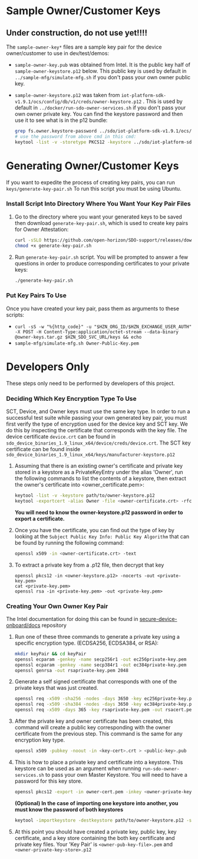 # Sample Owner/Customer Keys

## Under construction, do not use yet!!!!

The `sample-owner-key*` files are a sample key pair for the device owner/customer to use in dev/test/demos:

- `sample-owner-key.pub` was obtained from Intel. It is the public key half of `sample-owner-keystore.p12` below. This public key is used by default in `../sample-mfg/simulate-mfg.sh` if you don't pass your own owner public key.
- `sample-owner-keystore.p12` was taken from `iot-platform-sdk-v1.9.1/ocs/config/db/v1/creds/owner-keystore.p12` . This is used by default in `../docker/run-sdo-owner-services.sh` if you don't pass your own owner private key. You can find the keystore password and then use it to see what is in the p12 bundle:

  ```bash
  grep fs.owner.keystore-password ../sdo/iot-platform-sdk-v1.9.1/ocs/config/application.properties
  # use the password from above cmd in this cmd:
  keytool -list -v -storetype PKCS12 -keystore ../sdo/iot-platform-sdk-v1.9.1/ocs/config/db/v1/creds/owner-keystore.p12 -storepass '<keystore-password>'
  ```  
  
# Generating Owner/Customer Keys
If you want to expedite the process of creating key pairs, you can run `keys/generate-key-pair.sh`
To run this script you must be using Ubuntu. 

### Install Script Into Directory Where You Want Your Key Pair Files

1. Go to the directory where you want your generated keys to be saved then download `generate-key-pair.sh`, which is used to create key pairs for Owner Attestation:

   ```bash
   curl -sSLO https://github.com/open-horizon/SDO-support/releases/download/v1.9/generate-key-pair.sh
   chmod +x generate-key-pair.sh
   ```
   
2. Run `generate-key-pair.sh` script. You will be prompted to answer a few questions in order to produce corresponding certificates to your private keys:

   ```bash
   ./generate-key-pair.sh
   ```
   
### Put Key Pairs To Use

Once you have created your key pair, pass them as arguments to these scripts:

- `curl -sS -w "%{http_code}" -u "$HZN_ORG_ID/$HZN_EXCHANGE_USER_AUTH" -X POST -H Content-Type:application/octet-stream --data-binary @owner-keys.tar.gz $HZN_SDO_SVC_URL/keys && echo`
- `sample-mfg/simulate-mfg.sh Owner-Public-Key.pem`


# Developers Only

These steps only need to be performed by developers of this project.

### Deciding Which Key Encryption Type To Use  

SCT, Device, and Owner keys must use the same key type. In order to run a successful test suite while passing your own generated key pair, you must first verify the type of encryption used for the device key and SCT key. We do this by inspecting the certificate that corresponds with the key file. 
The device certificate `device.crt` can be found in `sdo_device_binaries_1.9_linux_x64/device/creds/device.crt`. The SCT key certificate can be found inside `sdo_device_binaries_1.9_linux_x64/keys/manufacturer-keystore.p12`

1. Assuming that there is an existing owner's certificate and private key stored in a keystore as a PrivateKeyEntry under the alias 'Owner', run the following commands to list the contents of a keystore, then extract the owner's certificate into <owner_certificate.pem>:
   ```bash
   keytool -list -v -keystore path/to/owner-keystore.p12
   keytool -exportcert -alias Owner -file <owner-certificate.crt> -rfc -keystore /path/to/owner-keystore.p12
   ```
   **You will need to know the owner-keystore.p12 password in order to export a certificate.**
   
2. Once you have the certificate, you can find out the type of key by looking at the ```Subject Public Key Info: Public Key Algorithm``` that can be found by running the following command:
   ```bash
   openssl x509 -in <owner-certificate.crt> -text
   ```
3. To extract a private key from a .p12 file, then decrypt that key
    ```bush
    openssl pkcs12 -in <owner-keystore.p12> -nocerts -out <private-key.pem>
    cat <private-key.pem>
    openssl rsa -in <private-key.pem> -out <private-key.pem>
    ```

### Creating Your Own Owner Key Pair

The Intel documentation for doing this can be found in [secure-device-onboard/docs](https://github.com/secure-device-onboard/docs/blob/master/docs/iot-platform-sdk/running-the-demo.md) repository

1. Run one of these three commands to generate a private key using a specific encryption type. (ECDSA256, ECDSA384, or RSA):

   ```bash
   mkdir keyPair && cd keyPair
   openssl ecparam -genkey -name secp256r1 -out ec256private-key.pem
   openssl ecparam -genkey -name secp384r1 -out ec384private-key.pem
   openssl genrsa -out rsaprivate-key.pem 2048
   ```

2. Generate a self signed certificate that corresponds with one of the private keys that was just created.

   ```bash
   openssl req -x509 -sha256 -nodes -days 3650 -key ec256private-key.pem -out ec256cert.crt
   openssl req -x509 -sha384 -nodes -days 3650 -key ec384private-key.pem -out ec384cert.crt
   openssl req -x509 -days 365 -key rsaprivate-key.pem -out rsacert.pem
   ```
   
3. After the private key and owner certificate has been created, this command will create a public key corresponding with the owner certificate from the previous step. This command is the same for any encryption key type.

   ```bash
   openssl x509 -pubkey -noout -in <key-cert>.crt > <public-key>.pub
   ```
   
4. This is how to place a private key and certificate into a keystore. This keystore can be used as an argument when running `run-sdo-owner-services.sh` to pass your own Master Keystore. You will need to have a password for this key store. 

    ```bash
    openssl pkcs12 -export -in owner-cert.pem -inkey <owner-private-key>.pem -name Owner -out private-key-store.p12
    ```
    **(Optional) In the case of importing one keystore into another, you must know the password of both keystores**
    ```bash
    keytool -importkeystore -destkeystore path/to/owner-keystore.p12 -srckeystore private-key-store.p12 -srcstoretype PKCS12 -alias Owner
    ```
   
5. At this point you should have created a private key, public key, key certificate, and a key store containing the both key certificate and private key files.
Your 'Key Pair' is  `<owner-pub-key-file>.pem` and `<owner-private-key-store>.p12`




